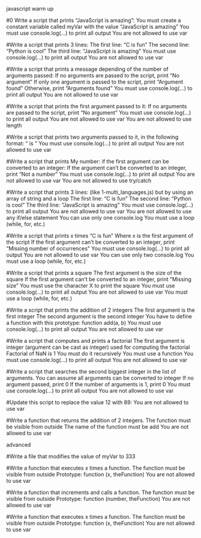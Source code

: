 javascript warm up

#0 Write a script that prints “JavaScript is amazing”:
You must create a constant variable called myVar with the value “JavaScript is amazing”
You must use console.log(...) to print all output
You are not allowed to use var

#Write a script that prints 3 lines:
The first line: “C is fun”
The second line: “Python is cool”
The third line: “JavaScript is amazing”
You must use console.log(...) to print all output
You are not allowed to use var

#Write a script that prints a message depending of the number of arguments passed:
If no arguments are passed to the script, print “No argument”
If only one argument is passed to the script, print “Argument found”
Otherwise, print “Arguments found”
You must use console.log(...) to print all output
You are not allowed to use var

#Write a script that prints the first argument passed to it:
If no arguments are passed to the script, print “No argument”
You must use console.log(...) to print all output
You are not allowed to use var
You are not allowed to use length

#Write a script that prints two arguments passed to it, in the following format: “ is ”
You must use console.log(...) to print all output
You are not allowed to use var

#Write a script that prints My number: <first argument converted in integer> if the first argument can be converted to an integer:
If the argument can’t be converted to an integer, print “Not a number”
You must use console.log(...) to print all output
You are not allowed to use var
You are not allowed to use try/catch

#Write a script that prints 3 lines: (like 1-multi_languages.js) but by using an array of string and a loop
The first line: “C is fun”
The second line: “Python is cool”
The third line: “JavaScript is amazing”
You must use console.log(...) to print all output
You are not allowed to use var
You are not allowed to use any if/else statement
You can use only one console.log
You must use a loop (while, for, etc.)

#Write a script that prints x times “C is fun”
Where x is the first argument of the script
If the first argument can’t be converted to an integer, print “Missing number of occurrences”
You must use console.log(...) to print all output
You are not allowed to use var
You can use only two console.log
You must use a loop (while, for, etc.)

#Write a script that prints a square
The first argument is the size of the square
If the first argument can’t be converted to an integer, print “Missing size”
You must use the character X to print the square
You must use console.log(...) to print all output
You are not allowed to use var
You must use a loop (while, for, etc.)

#Write a script that prints the addition of 2 integers
The first argument is the first integer
The second argument is the second integer
You have to define a function with this prototype: function add(a, b)
You must use console.log(...) to print all output
You are not allowed to use var

#Write a script that computes and prints a factorial
The first argument is integer (argument can be cast as integer) used for computing the factorial
Factorial of NaN is 1
You must do it recursively
You must use a function
You must use console.log(...) to print all output
You are not allowed to use var

#Write a script that searches the second biggest integer in the list of arguments.
You can assume all arguments can be converted to integer
If no argument passed, print 0
If the number of arguments is 1, print 0
You must use console.log(...) to print all output
You are not allowed to use var

#Update this script to replace the value 12 with 89:
You are not allowed to use var

#Write a function that returns the addition of 2 integers.
The function must be visible from outside
The name of the function must be add
You are not allowed to use var

advanced

#Write a file that modifies the value of myVar to 333

#Write a function that executes x times a function.
The function must be visible from outside
Prototype: function (x, theFunction)
You are not allowed to use var

#Write a function that increments and calls a function.
The function must be visible from outside
Prototype: function (number, theFunction)
You are not allowed to use var

#Write a function that executes x times a function.
The function must be visible from outside
Prototype: function (x, theFunction)
You are not allowed to use var
